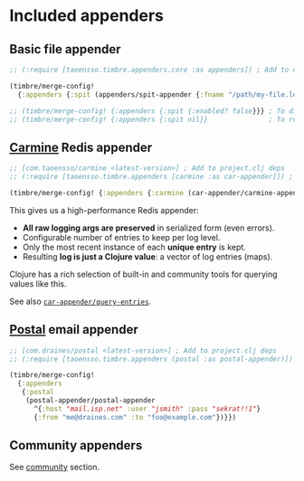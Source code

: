 # Included appenders

## Basic file appender

```clojure
;; (:require [taoensso.timbre.appenders.core :as appenders]) ; Add to ns

(timbre/merge-config!
  {:appenders {:spit (appenders/spit-appender {:fname "/path/my-file.log"})}})

;; (timbre/merge-config! {:appenders {:spit {:enabled? false}}} ; To disable
;; (timbre/merge-config! {:appenders {:spit nil}}               ; To remove entirely
```

## [Carmine](https://github.com/taoensso/carmine) Redis appender

```clojure
;; [com.taoensso/carmine <latest-version>] ; Add to project.clj deps
;; (:require [taoensso.timbre.appenders [carmine :as car-appender]]) ; Add to ns

(timbre/merge-config! {:appenders {:carmine (car-appender/carmine-appender)}})
```

This gives us a high-performance Redis appender:

 * **All raw logging args are preserved** in serialized form (even errors).
 * Configurable number of entries to keep per log level.
 * Only the most recent instance of each **unique entry** is kept.
 * Resulting **log is just a Clojure value**: a vector of log entries (maps).

Clojure has a rich selection of built-in and community tools for querying values like this. 

See also [`car-appender/query-entries`](https://taoensso.github.io/timbre/taoensso.timbre.appenders.carmine.html#var-query-entries).

## [Postal](https://github.com/drewr/postal) email appender

```clojure
;; [com.draines/postal <latest-version>] ; Add to project.clj deps
;; (:require [taoensso.timbre.appenders (postal :as postal-appender)]) ; Add to ns

(timbre/merge-config!
  {:appenders
   {:postal
    (postal-appender/postal-appender
      ^{:host "mail.isp.net" :user "jsmith" :pass "sekrat!!1"}
      {:from "me@draines.com" :to "foo@example.com"})}})
```

## Community appenders

See [community](./3-Community.md) section.